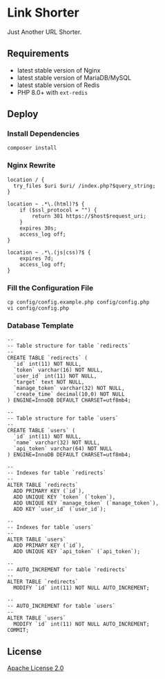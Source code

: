 # Link Shorter

Just Another URL Shorter.

## Requirements

- latest stable version of Nginx
- latest stable version of MariaDB/MySQL
- latest stable version of Redis
- PHP 8.0+ with `ext-redis`

## Deploy

### Install Dependencies

```
composer install
```

### Nginx Rewrite

```
location / {
  try_files $uri $uri/ /index.php?$query_string;
}

location ~ .*\.(html)?$ {
    if ($ssl_protocol = "") {
        return 301 https://$host$request_uri;
    }
    expires 30s;
    access_log off;
}

location ~ .*\.(js|css)?$ {
    expires 7d;
    access_log off;
}
```

### Fill the Configuration File

```
cp config/config.example.php config/config.php
vi config/config.php
```

### Database Template

```
--
-- Table structure for table `redirects`
--
CREATE TABLE `redirects` (
  `id` int(11) NOT NULL,
  `token` varchar(16) NOT NULL,
  `user_id` int(11) NOT NULL,
  `target` text NOT NULL,
  `manage_token` varchar(32) NOT NULL,
  `create_time` decimal(10,0) NOT NULL
) ENGINE=InnoDB DEFAULT CHARSET=utf8mb4;

--
-- Table structure for table `users`
--
CREATE TABLE `users` (
  `id` int(11) NOT NULL,
  `name` varchar(32) NOT NULL,
  `api_token` varchar(64) NOT NULL
) ENGINE=InnoDB DEFAULT CHARSET=utf8mb4;

--
-- Indexes for table `redirects`
--
ALTER TABLE `redirects`
  ADD PRIMARY KEY (`id`),
  ADD UNIQUE KEY `token` (`token`),
  ADD UNIQUE KEY `manage_token` (`manage_token`),
  ADD KEY `user_id` (`user_id`);

--
-- Indexes for table `users`
--
ALTER TABLE `users`
  ADD PRIMARY KEY (`id`),
  ADD UNIQUE KEY `api_token` (`api_token`);

--
-- AUTO_INCREMENT for table `redirects`
--
ALTER TABLE `redirects`
  MODIFY `id` int(11) NOT NULL AUTO_INCREMENT;

--
-- AUTO_INCREMENT for table `users`
--
ALTER TABLE `users`
  MODIFY `id` int(11) NOT NULL AUTO_INCREMENT;
COMMIT;
```

## License

[Apache License 2.0](LICENSE)
